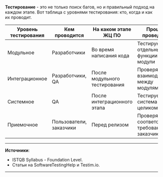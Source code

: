 **Тестирование** - это не только поиск багов, но и правильный подход на каждом этапе. 
Вот таблица с уровнями тестирования: кто, когда и как их проводит.

| Уровень тестирования | Кем проводится          | На каком этапе ЖЦ ПО          | Процесс проведения                                |
|----------------------|-------------------------|-------------------------------|---------------------------------------------------|
| Модульное            | Разработчики            | Во время написания кода       | Тестируются отдельные функции и модули            |
| Интеграционное       | Разработчики, QA        | После модульного тестирования | Проверяется взаимодействие между модулями         |
| Системное            | QA                      | После интеграционного этапа   | Тестируется вся система целиком                   |
| Приемочное           | Пользователи, заказчики | Перед релизом                 | Проверяется соответствие требованиям заказчика    |

---

**Источники**:  
- ISTQB Syllabus - Foundation Level.  
- Статьи на SoftwareTestingHelp и Testim.io.

---